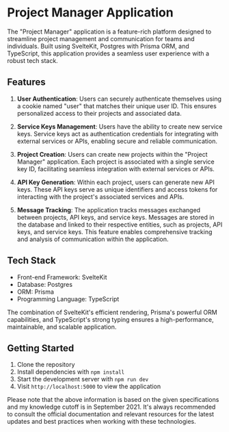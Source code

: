 # Project Manager Application

The "Project Manager" application is a feature-rich platform designed to streamline project management and communication for teams and individuals. Built using SvelteKit, Postgres with Prisma ORM, and TypeScript, this application provides a seamless user experience with a robust tech stack.

## Features

1. **User Authentication**: Users can securely authenticate themselves using a cookie named "user" that matches their unique user ID. This ensures personalized access to their projects and associated data.

2. **Service Keys Management**: Users have the ability to create new service keys. Service keys act as authentication credentials for integrating with external services or APIs, enabling secure and reliable communication.

3. **Project Creation**: Users can create new projects within the "Project Manager" application. Each project is associated with a single service key ID, facilitating seamless integration with external services or APIs.

4. **API Key Generation**: Within each project, users can generate new API keys. These API keys serve as unique identifiers and access tokens for interacting with the project's associated services and APIs.

5. **Message Tracking**: The application tracks messages exchanged between projects, API keys, and service keys. Messages are stored in the database and linked to their respective entities, such as projects, API keys, and service keys. This feature enables comprehensive tracking and analysis of communication within the application.

## Tech Stack

- Front-end Framework: SvelteKit
- Database: Postgres
- ORM: Prisma
- Programming Language: TypeScript

The combination of SvelteKit's efficient rendering, Prisma's powerful ORM capabilities, and TypeScript's strong typing ensures a high-performance, maintainable, and scalable application.

## Getting Started

1. Clone the repository
2. Install dependencies with `npm install`
3. Start the development server with `npm run dev`
4. Visit `http://localhost:5000` to view the application

Please note that the above information is based on the given specifications and my knowledge cutoff is in September 2021. It's always recommended to consult the official documentation and relevant resources for the latest updates and best practices when working with these technologies.